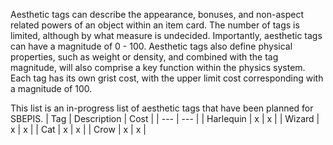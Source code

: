 Aesthetic tags can describe the appearance, bonuses, and non-aspect related powers of an object within an item card. The number of tags is limited, although by what measure is undecided. Importantly, aesthetic tags can have a magnitude of 0 - 100. Aesthetic tags also define physical properties, such as weight or density, and combined with the tag magnitude, will also comprise a key function within the physics system. Each tag has its own grist cost, with the upper limit cost corresponding with a magnitude of 100.

This list is an in-progress list of aesthetic tags that have been planned for SBEPIS.
| Tag | Description | Cost | 
| --- | --- |
| Harlequin | x | x |
| Wizard | x | x |
| Cat | x | x |
| Crow | x | x |